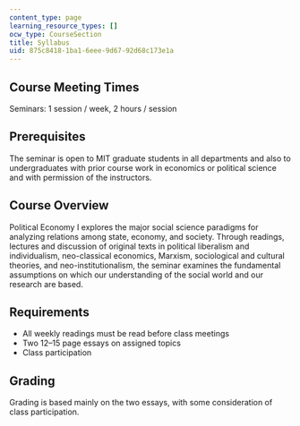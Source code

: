 ```yaml
---
content_type: page
learning_resource_types: []
ocw_type: CourseSection
title: Syllabus
uid: 875c8418-1ba1-6eee-9d67-92d68c173e1a
---
```


Course Meeting Times
--------------------

Seminars: 1 session / week, 2 hours / session

Prerequisites
-------------

The seminar is open to MIT graduate students in all departments and also to undergraduates with prior course work in economics or political science and with permission of the instructors.

Course Overview
---------------

Political Economy I explores the major social science paradigms for analyzing relations among state, economy, and society. Through readings, lectures and discussion of original texts in political liberalism and individualism, neo-classical economics, Marxism, sociological and cultural theories, and neo-institutionalism, the seminar examines the fundamental assumptions on which our understanding of the social world and our research are based.

Requirements
------------

*   All weekly readings must be read before class meetings
*   Two 12–15 page essays on assigned topics
*   Class participation

Grading
-------

Grading is based mainly on the two essays, with some consideration of class participation.